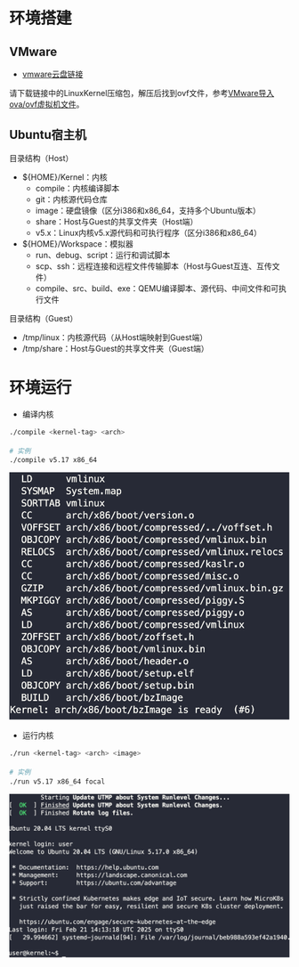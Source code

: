 # 环境搭建

## VMware

* [vmware云盘链接](https://pan.ruc.edu.cn/link/AAC2DAE7A9334149F9913389186D7694B1)

请下载链接中的LinuxKernel压缩包，解压后找到ovf文件，参考[VMware导入ova/ovf虚拟机文件](https://blog.csdn.net/Highlight_Jin/article/details/138542710)。

## Ubuntu宿主机

目录结构（Host）
* ${HOME}/Kernel：内核
    * compile：内核编译脚本
    * git：内核源代码仓库
    * image：硬盘镜像（区分i386和x86_64，支持多个Ubuntu版本）
    * share：Host与Guest的共享文件夹（Host端）
    * v5.x：Linux内核v5.x源代码和可执行程序（区分i386和x86_64）
* ${HOME}/Workspace：模拟器
    * run、debug、script：运行和调试脚本
    * scp、ssh：远程连接和远程文件传输脚本（Host与Guest互连、互传文件）
    * compile、src、build、exe：QEMU编译脚本、源代码、中间文件和可执行文件

目录结构（Guest）
* /tmp/linux：内核源代码（从Host端映射到Guest端）
* /tmp/share：Host与Guest的共享文件夹（Guest端）

# 环境运行

* 编译内核

``` bash
./compile <kernel-tag> <arch>

# 实例
./compile v5.17 x86_64
```

![setup_compile](./images/setup_compile.png)

* 运行内核

``` bash
./run <kernel-tag> <arch> <image>

# 实例
./run v5.17 x86_64 focal
```

![setup_run](./images/setup_run.png)